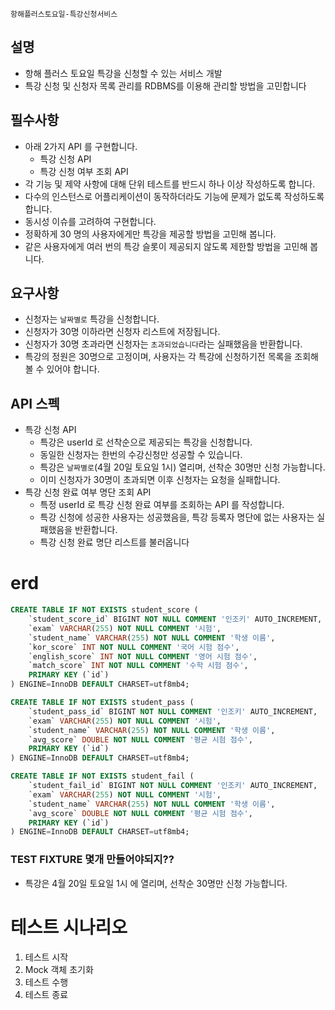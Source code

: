 `항해플러스토요일-특강신청서비스`

## 설명
- 항해 플러스 토요일 특강을 신청할 수 있는 서비스 개발
- 특강 신청 및 신청자 목록 관리를 RDBMS를 이용해 관리할 방법을 고민합니다

## 필수사항
- 아래 2가지 API 를 구현합니다.
  - 특강 신청 API
  - 특강 신청 여부 조회 API
- 각 기능 및 제약 사항에 대해 단위 테스트를 반드시 하나 이상 작성하도록 합니다.
- 다수의 인스턴스로 어플리케이션이 동작하더라도 기능에 문제가 없도록 작성하도록 합니다.
- 동시성 이슈를 고려하여 구현합니다.
- 정확하게 30 명의 사용자에게만 특강을 제공할 방법을 고민해 봅니다.
- 같은 사용자에게 여러 번의 특강 슬롯이 제공되지 않도록 제한할 방법을 고민해 봅니다.

## 요구사항
- 신청자는 `날짜별로` 특강을 신청합니다.
- 신청자가 30명 이하라면 신청자 리스트에 저장됩니다.
- 신청자가 30명 초과라면 신청자는 `초과되었습니다`라는 실패했음을 반환합니다.
- 특강의 정원은 30명으로 고정이며, 사용자는 각 특강에 신청하기전 목록을 조회해볼 수 있어야 합니다.

## API 스펙
- 특강 신청 API
  - 특강은 userId 로 선착순으로 제공되는 특강을 신청합니다.
  - 동일한 신청자는 한번의 수강신청만 성공할 수 있습니다.
  - 특강은 `날짜별로`(4월 20일 토요일 1시) 열리며, 선착순 30명만 신청 가능합니다.
  - 이미 신청자가 30명이 초과되면 이후 신청자는 요청을 실패합니다.
- 특강 신청 완료 여부 명단 조회 API
  - 특정 userId 로 특강 신청 완료 여부를 조회하는 API 를 작성합니다.
  - 특강 신청에 성공한 사용자는 성공했음을, 특강 등록자 명단에 없는 사용자는 실패했음을 반환합니다.
  - 특강 신청 완료 명단 리스트를 불러옵니다


# erd
```sql
CREATE TABLE IF NOT EXISTS student_score (
    `student_score_id` BIGINT NOT NULL COMMENT '인조키' AUTO_INCREMENT,
    `exam` VARCHAR(255) NOT NULL COMMENT '시험',
    `student_name` VARCHAR(255) NOT NULL COMMENT '학생 이름',
    `kor_score` INT NOT NULL COMMENT '국어 시험 점수',
    `english_score` INT NOT NULL COMMENT '영어 시험 점수',
    `match_score` INT NOT NULL COMMENT '수학 시험 점수',
    PRIMARY KEY (`id`)
) ENGINE=InnoDB DEFAULT CHARSET=utf8mb4;

CREATE TABLE IF NOT EXISTS student_pass (
    `student_pass_id` BIGINT NOT NULL COMMENT '인조키' AUTO_INCREMENT,
    `exam` VARCHAR(255) NOT NULL COMMENT '시험',
    `student_name` VARCHAR(255) NOT NULL COMMENT '학생 이름',
    `avg_score` DOUBLE NOT NULL COMMENT '평균 시험 점수',
    PRIMARY KEY (`id`)
) ENGINE=InnoDB DEFAULT CHARSET=utf8mb4;

CREATE TABLE IF NOT EXISTS student_fail (
    `student_fail_id` BIGINT NOT NULL COMMENT '인조키' AUTO_INCREMENT,
    `exam` VARCHAR(255) NOT NULL COMMENT '시험',
    `student_name` VARCHAR(255) NOT NULL COMMENT '학생 이름',
    `avg_score` DOUBLE NOT NULL COMMENT '평균 시험 점수',
    PRIMARY KEY (`id`)
) ENGINE=InnoDB DEFAULT CHARSET=utf8mb4;
```

### TEST FIXTURE 몇개 만들어야되지??
- 특강은 4월 20일 토요일 1시 에 열리며, 선착순 30명만 신청 가능합니다.

# 테스트 시나리오
1. 테스트 시작
2. Mock 객체 초기화
3. 테스트 수행
4. 테스트 종료


